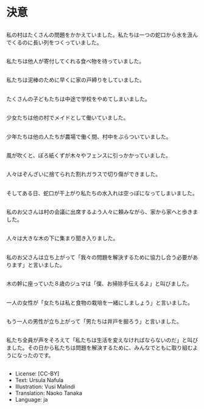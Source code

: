 # 決意

##
私の村はたくさんの問題をかかえていました。私たちは一つの蛇口から水を汲んでくるのに長い列をつくっていました。

##
私たちは他人が寄付してくれる食べ物を待っていました。

##
私たちは泥棒のために早くに家の戸締りをしていました。

##
たくさんの子どもたちは中途で学校をやめてしまいました。

##
少女たちは他の村でメイドとして働いていました。

##
少年たちは他の人たちが農場で働く間、村中をぶらついていました。

##
風が吹くと、ぼろ紙くずが木々やフェンスに引っかかっていました。

##
人々はぞんざいに捨てられた割れガラスで切り傷ができました。

##
そしてある日、蛇口が干上がり私たちの水入れは空っぽになってしまいました。

##
私のお父さんは村の会議に出席するよう人々に頼みながら、家から家へと歩きました。

##
人々は大きな木の下に集まり聞き入りました。

##
私のお父さんは立ち上がって「我々の問題を解決するために協力し合う必要があります」と言いました。

##
木の幹に座っていた８歳のジュマは「僕、お掃除手伝えるよ」と叫びました。

##
一人の女性が「女たちは私と食物の栽培を一緒にしましょう」と言いました。

##
もう一人の男性が立ち上がって「男たちは井戸を掘ろう」と言いました。

##
私たち全員が声をそろえて「私たちは生活を変えなければならないのだ」と叫びました。その日から私たちは問題を解決するために、みんなでともに取り組むようになったのです。

##
* License: [CC-BY]
* Text: Ursula Nafula
* Illustration: Vusi Malindi
* Translation: Naoko Tanaka
* Language: ja
